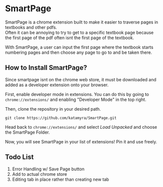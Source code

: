 # SmartPage

SmartPage is a chrome extension built to make it easier to traverse pages in textbooks and other pdfs.  
Often it can be annoying to try to get to a specific textbook page because the first page of the pdf often
isnt the first page of the textbook.  

With SmartPage, a user can input the first page where the textbook starts numbering pages and then choose
any page to go to and be taken there.

## How to Install SmartPage?

Since smartpage isnt on the chrome web store, it must be downloaded and added as a developer extension onto your browser.  

First, enable developer mode in extensions. You can do this by going to `chrome://extensions/` and enabling "Developer Mode" in the top right.

Then, clone the repository in your desired path. 

`git clone https://github.com/katamyra/SmartPage.git`

Head back to `chrome://extensions/` and select *Load Unpacked* and choose the SmartPage Folder.

Now, you will see SmartPage in your list of extensions! Pin it and use freely.

## Todo List
1) Error Handling w/ Save Page button
2) Add to actual chrome store  
3) Editing tab in place rather than creating new tab  

